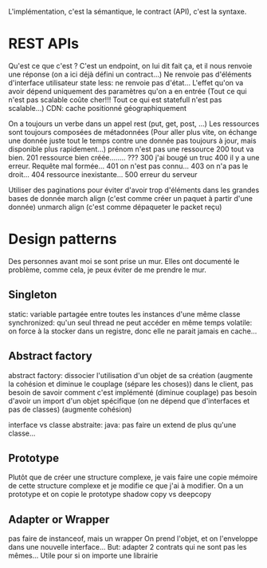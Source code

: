 
L'implémentation, c'est la sémantique, le contract (API), c'est la syntaxe.

# REST APIs

Qu'est ce que c'est ?
C'est un endpoint, on lui dit fait ça, et il nous renvoie une réponse (on a ici déjà défini un contract...)
Ne renvoie pas d'éléments d'interface utilisateur
state less: ne renvoie pas d'état... L'effet qu'on va avoir dépend uniquement des paramètres qu'on a en entrée (Tout ce qui n'est pas scalable coûte cher!!! Tout ce qui est statefull n'est pas scalable...)
CDN: cache positionné géographiquement

On a toujours un verbe dans un appel rest (put, get, post, ...)
Les ressources sont toujours composées de métadonnées
(Pour aller plus vite, on échange une donnée juste tout le temps contre une donnée pas toujours à jour, mais disponible plus rapidement...)
prénom n'est pas une ressource
200 tout va bien. 201 ressource bien créée........ ???
300 j'ai bougé un truc
400 il y a une erreur. Requête mal formée... 401 on n'est pas connu... 403 on n'a pas le droit... 404 ressource inexistante...
500 erreur du serveur

Utiliser des paginations pour éviter d'avoir trop d'éléments dans les grandes bases de donnée
march align (c'est comme créer un paquet à partir d'une donnée) unmarch align (c'est comme dépaqueter le packet reçu)

# Design patterns

Des personnes avant moi se sont prise un mur. Elles ont documenté le problème, comme cela, je peux éviter de me prendre le mur.

## Singleton
static: variable partagée entre toutes les instances d'une même classe
synchronized: qu'un seul thread ne peut accéder en même temps
volatile: on force à la stocker dans un registre, donc elle ne parait jamais en cache...
## Abstract factory
abstract factory: dissocier l'utilisation d'un objet de sa création (augmente la cohésion et diminue le couplage (sépare les choses))
dans le client, pas besoin de savoir comment c'est implémenté (diminue couplage)
pas besoin d'avoir un import d'un objet spécifique (on ne dépend que d'interfaces et pas de classes) (augmente cohésion)

interface vs classe abstraite:
java: pas faire un extend de plus qu'une classe...

## Prototype
Plutôt que de créer une structure complexe, je vais faire une copie mémoire de cette structure complexe et je modifie ce que j'ai à modifier.
On a un prototype et on copie le prototype
shadow copy vs deepcopy

## Adapter or Wrapper
pas faire de instanceof, mais un wrapper
On prend l'objet, et on l'enveloppe dans une nouvelle interface...
But: adapter 2 contrats qui ne sont pas les mêmes... Utile pour si on importe une librairie
